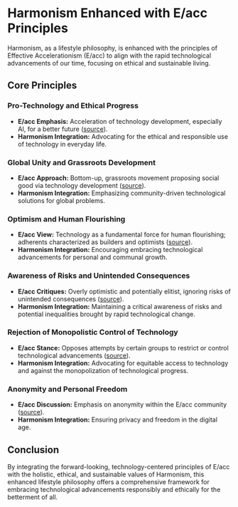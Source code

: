 # Harmonism Enhanced with E/acc Principles

Harmonism, as a lifestyle philosophy, is enhanced with the principles of Effective Accelerationism (E/acc) to align with the rapid technological advancements of our time, focusing on ethical and sustainable living.

## Core Principles

### Pro-Technology and Ethical Progress
- **E/acc Emphasis:** Acceleration of technology development, especially AI, for a better future ([source](https://www.eaccwiki.com)).
- **Harmonism Integration:** Advocating for the ethical and responsible use of technology in everyday life.

### Global Unity and Grassroots Development
- **E/acc Approach:** Bottom-up, grassroots movement proposing social good via technology development ([source](https://www.eaccwiki.com)).
- **Harmonism Integration:** Emphasizing community-driven technological solutions for global problems.

### Optimism and Human Flourishing
- **E/acc View:** Technology as a fundamental force for human flourishing; adherents characterized as builders and optimists ([source](https://www.eaccwiki.com)).
- **Harmonism Integration:** Encouraging embracing technological advancements for personal and communal growth.

### Awareness of Risks and Unintended Consequences
- **E/acc Critiques:** Overly optimistic and potentially elitist, ignoring risks of unintended consequences ([source](https://www.eaccwiki.com)).
- **Harmonism Integration:** Maintaining a critical awareness of risks and potential inequalities brought by rapid technological change.

### Rejection of Monopolistic Control of Technology
- **E/acc Stance:** Opposes attempts by certain groups to restrict or control technological advancements ([source](https://www.eaccwiki.com)).
- **Harmonism Integration:** Advocating for equitable access to technology and against the monopolization of technological progress.

### Anonymity and Personal Freedom
- **E/acc Discussion:** Emphasis on anonymity within the E/acc community ([source](https://www.eaccwiki.com)).
- **Harmonism Integration:** Ensuring privacy and freedom in the digital age.

## Conclusion

By integrating the forward-looking, technology-centered principles of E/acc with the holistic, ethical, and sustainable values of Harmonism, this enhanced lifestyle philosophy offers a comprehensive framework for embracing technological advancements responsibly and ethically for the betterment of all.
